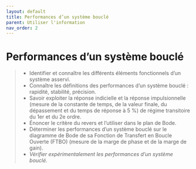 ```yaml
---
layout: default
title: Performances d’un système bouclé
parent: Utiliser l'information
nav_order: 2
---
```




# Performances d’un système bouclé

> - Identifier et connaître les différents éléments fonctionnels d’un système asservi.
> - Connaître les définitions des performances d’un système bouclé : rapidité, stabilité, précision.
> - Savoir exploiter la réponse indicielle et la réponse impulsionnelle (mesure de la constante de temps, de la valeur finale, du dépassement et du temps de réponse à 5 %) de régime transitoire du 1er et du 2e ordre.
> - Énoncer le critère du revers et l’utiliser dans le plan de Bode.
> - Déterminer les performances d’un système bouclé sur le diagramme de Bode de sa Fonction de Transfert en Boucle Ouverte (FTBO) (mesure de la marge de phase et de la marge de gain).
> - *Vérifier expérimentalement les performances d’un système bouclé.*


